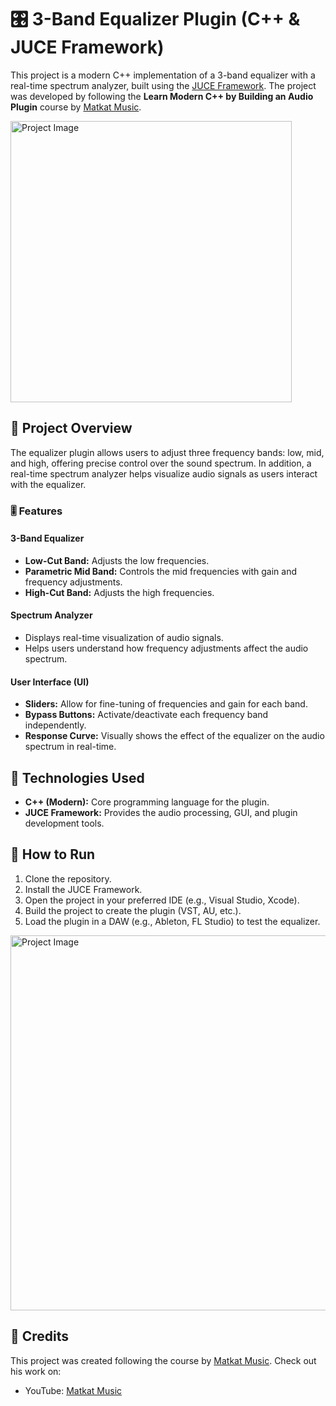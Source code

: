 # 🎛️ 3-Band Equalizer Plugin (C++ & JUCE Framework)

This project is a modern C++ implementation of a 3-band equalizer with a real-time spectrum analyzer, built using the [JUCE Framework](https://juce.com/). The project was developed by following the **Learn Modern C++ by Building an Audio Plugin** course by [Matkat Music](https://www.youtube.com/matkatmusic).

  <img src="images/SimpleEQ1.gif" alt="Project Image" width="450">

## 📜 Project Overview
The equalizer plugin allows users to adjust three frequency bands: low, mid, and high, offering precise control over the sound spectrum. In addition, a real-time spectrum analyzer helps visualize audio signals as users interact with the equalizer.

### 🎚️ Features

#### 3-Band Equalizer
- **Low-Cut Band:** Adjusts the low frequencies.
- **Parametric Mid Band:** Controls the mid frequencies with gain and frequency adjustments.
- **High-Cut Band:** Adjusts the high frequencies.

#### Spectrum Analyzer
- Displays real-time visualization of audio signals.
- Helps users understand how frequency adjustments affect the audio spectrum.

#### User Interface (UI)
- **Sliders:** Allow for fine-tuning of frequencies and gain for each band.
- **Bypass Buttons:** Activate/deactivate each frequency band independently.
- **Response Curve:** Visually shows the effect of the equalizer on the audio spectrum in real-time.

## 🔧 Technologies Used
- **C++ (Modern):** Core programming language for the plugin.
- **JUCE Framework:** Provides the audio processing, GUI, and plugin development tools.

## 🚀 How to Run
1. Clone the repository.
2. Install the JUCE Framework.
3. Open the project in your preferred IDE (e.g., Visual Studio, Xcode).
4. Build the project to create the plugin (VST, AU, etc.).
5. Load the plugin in a DAW (e.g., Ableton, FL Studio) to test the equalizer.

  <img src="images/SimpleEQ2.gif" alt="Project Image" width="600">


## 🔗 Credits
This project was created following the course by [Matkat Music](https://www.youtube.com/matkatmusic). Check out his work on:
- YouTube: [Matkat Music](https://www.youtube.com/matkatmusic)
